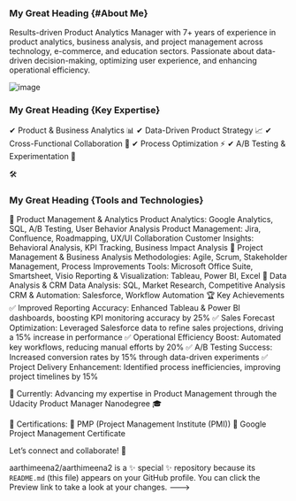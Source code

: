 ### My Great Heading {#About Me}
Results-driven Product Analytics Manager with 7+ years of experience in product analytics, business analysis, and project management across technology, e-commerce, and education sectors. Passionate about data-driven decision-making, optimizing user experience, and enhancing operational efficiency.

![image](https://github.com/user-attachments/assets/cd5ad38a-e7f0-4965-b577-fbeaf75cd2dc)
 ### My Great Heading {Key Expertise}
✔ Product & Business Analytics 📊
✔ Data-Driven Product Strategy 📈
✔ Cross-Functional Collaboration 🤝
✔ Process Optimization ⚡
✔ A/B Testing & Experimentation 🔬

🛠️ 
### My Great Heading {Tools and Technologies}
📌 Product Management & Analytics
Product Analytics: Google Analytics, SQL, A/B Testing, User Behavior Analysis
Product Management: Jira, Confluence, Roadmapping, UX/UI Collaboration
Customer Insights: Behavioral Analysis, KPI Tracking, Business Impact Analysis
📌 Project Management & Business Analysis
Methodologies: Agile, Scrum, Stakeholder Management, Process Improvements
Tools: Microsoft Office Suite, Smartsheet, Visio
Reporting & Visualization: Tableau, Power BI, Excel
📌 Data Analysis & CRM
Data Analysis: SQL, Market Research, Competitive Analysis
CRM & Automation: Salesforce, Workflow Automation
🏆 Key Achievements
✅ Improved Reporting Accuracy: Enhanced Tableau & Power BI dashboards, boosting KPI monitoring accuracy by 25%
✅ Sales Forecast Optimization: Leveraged Salesforce data to refine sales projections, driving a 15% increase in performance
✅ Operational Efficiency Boost: Automated key workflows, reducing manual efforts by 20%
✅ A/B Testing Success: Increased conversion rates by 15% through data-driven experiments
✅ Project Delivery Enhancement: Identified process inefficiencies, improving project timelines by 15%

🎯 Currently: Advancing my expertise in Product Management through the Udacity Product Manager Nanodegree 🎓

📌 Certifications:
🔹 PMP (Project Management Institute (PMI))
🔹 Google Project Management Certificate

Let’s connect and collaborate! 🚀


aarthimeena2/aarthimeena2 is a ✨ special ✨ repository because its `README.md` (this file) appears on your GitHub profile.
You can click the Preview link to take a look at your changes.
--->
